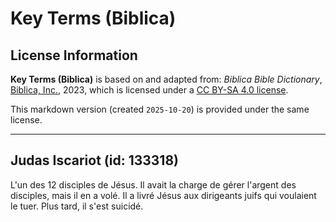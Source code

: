 # Key Terms (Biblica)

## License Information

**Key Terms (Biblica)** is based on and adapted from: _Biblica Bible Dictionary_, [Biblica, Inc.](https://www.biblica.com/), 2023, which is licensed under a [CC BY-SA 4.0 license](https://creativecommons.org/licenses/by-sa/4.0/legalcode.en).

This markdown version (created `2025-10-20`) is provided under the same license.



--------------------------------

## Judas Iscariot (id: 133318)

L'un des 12 disciples de Jésus. Il avait la charge de gérer l'argent des disciples, mais il en a volé. Il a livré Jésus aux dirigeants juifs qui voulaient le tuer. Plus tard, il s'est suicidé.


